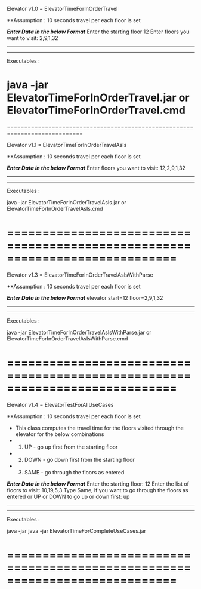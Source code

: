 Elevator v1.0 = ElevatorTimeForInOrderTravel

**Assumption : 10 seconds travel per each floor is set
		
		
*******Enter Data in the below Format*******
Enter the starting floor 12
Enter floors you want to visit: 2,9,1,32
*******************************************
*******************************************

Executables :

java -jar ElevatorTimeForInOrderTravel.jar
           or 
ElevatorTimeForInOrderTravel.cmd
============================================================================
============================================================================

Elevator v1.1 = ElevatorTimeForInOrderTravelAsIs
		

**Assumption : 10 seconds travel per each floor is set
		
*******Enter Data in the below Format*******
Enter floors you want to visit: 12,2,9,1,32
*******************************************
*******************************************

Executables :

java -jar ElevatorTimeForInOrderTravelAsIs.jar
           or 
ElevatorTimeForInOrderTravelAsIs.cmd

============================================================================
============================================================================


Elevator v1.3 = ElevatorTimeForInOrderTravelAsIsWithParse


**Assumption : 10 seconds travel per each floor is set		
		
*******Enter Data in the below Format*******
elevator start=12 floor=2,9,1,32
*******************************************
*******************************************

Executables :

java -jar ElevatorTimeForInOrderTravelAsIsWithParse.jar
           or 
ElevatorTimeForInOrderTravelAsIsWithParse.cmd

============================================================================
============================================================================



Elevator v1.4 = ElevatorTestForAllUseCases


**Assumption : 10 seconds travel per each floor is set

 * This class computes the travel time for the floors visited through the elevator for the below combinations
 * 1. UP - go up first	from the starting floor
 * 2. DOWN - go down first from the starting floor
 * 3. SAME - go through the floors as entered	
		
		
*******Enter Data in the below Format*******
Enter the starting floor: 12
Enter the list of floors to visit: 10,19,5,3
Type Same, if you want to go through the floors as entered or UP or DOWN to go up or down first: up
*******************************************
*******************************************

Executables :

java -jar java -jar ElevatorTimeForCompleteUseCases.jar


============================================================================
============================================================================



